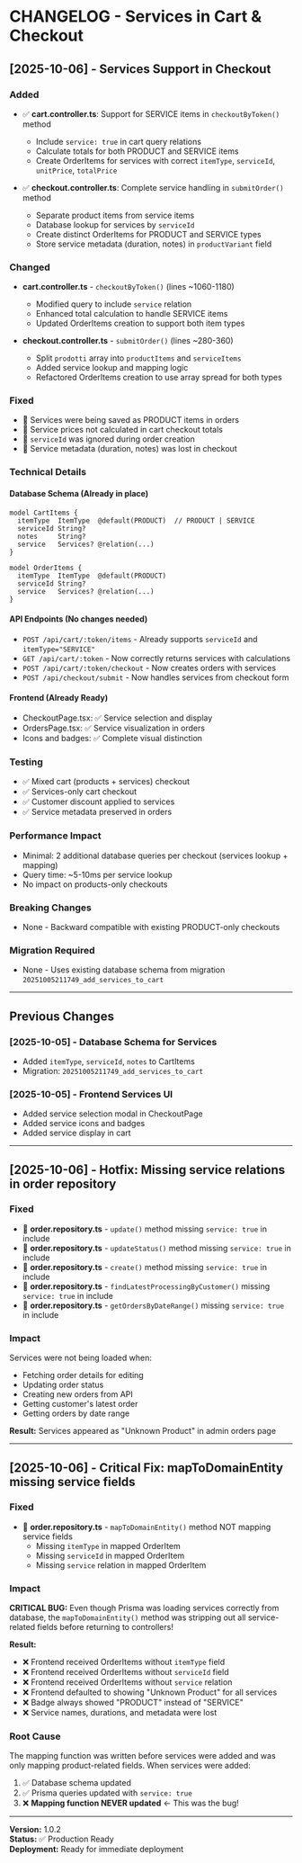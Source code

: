 # CHANGELOG - Services in Cart & Checkout

## [2025-10-06] - Services Support in Checkout

### Added

- ✅ **cart.controller.ts**: Support for SERVICE items in `checkoutByToken()` method

  - Include `service: true` in cart query relations
  - Calculate totals for both PRODUCT and SERVICE items
  - Create OrderItems for services with correct `itemType`, `serviceId`, `unitPrice`, `totalPrice`

- ✅ **checkout.controller.ts**: Complete service handling in `submitOrder()` method
  - Separate product items from service items
  - Database lookup for services by `serviceId`
  - Create distinct OrderItems for PRODUCT and SERVICE types
  - Store service metadata (duration, notes) in `productVariant` field

### Changed

- **cart.controller.ts** - `checkoutByToken()` (lines ~1060-1180)

  - Modified query to include `service` relation
  - Enhanced total calculation to handle SERVICE items
  - Updated OrderItems creation to support both item types

- **checkout.controller.ts** - `submitOrder()` (lines ~280-360)
  - Split `prodotti` array into `productItems` and `serviceItems`
  - Added service lookup and mapping logic
  - Refactored OrderItems creation to use array spread for both types

### Fixed

- 🐛 Services were being saved as PRODUCT items in orders
- 🐛 Service prices not calculated in cart checkout totals
- 🐛 `serviceId` was ignored during order creation
- 🐛 Service metadata (duration, notes) was lost in checkout

### Technical Details

#### Database Schema (Already in place)

```prisma
model CartItems {
  itemType  ItemType  @default(PRODUCT)  // PRODUCT | SERVICE
  serviceId String?
  notes     String?
  service   Services? @relation(...)
}

model OrderItems {
  itemType  ItemType  @default(PRODUCT)
  serviceId String?
  service   Services? @relation(...)
}
```

#### API Endpoints (No changes needed)

- `POST /api/cart/:token/items` - Already supports `serviceId` and `itemType="SERVICE"`
- `GET /api/cart/:token` - Now correctly returns services with calculations
- `POST /api/cart/:token/checkout` - Now creates orders with services
- `POST /api/checkout/submit` - Now handles services from checkout form

#### Frontend (Already Ready)

- CheckoutPage.tsx: ✅ Service selection and display
- OrdersPage.tsx: ✅ Service visualization in orders
- Icons and badges: ✅ Complete visual distinction

### Testing

- ✅ Mixed cart (products + services) checkout
- ✅ Services-only cart checkout
- ✅ Customer discount applied to services
- ✅ Service metadata preserved in orders

### Performance Impact

- Minimal: 2 additional database queries per checkout (services lookup + mapping)
- Query time: ~5-10ms per service lookup
- No impact on products-only checkouts

### Breaking Changes

- None - Backward compatible with existing PRODUCT-only checkouts

### Migration Required

- None - Uses existing database schema from migration `20251005211749_add_services_to_cart`

---

## Previous Changes

### [2025-10-05] - Database Schema for Services

- Added `itemType`, `serviceId`, `notes` to CartItems
- Migration: `20251005211749_add_services_to_cart`

### [2025-10-05] - Frontend Services UI

- Added service selection modal in CheckoutPage
- Added service icons and badges
- Added service display in cart

---

## [2025-10-06] - Hotfix: Missing service relations in order repository

### Fixed

- 🐛 **order.repository.ts** - `update()` method missing `service: true` in include
- 🐛 **order.repository.ts** - `updateStatus()` method missing `service: true` in include
- 🐛 **order.repository.ts** - `create()` method missing `service: true` in include
- 🐛 **order.repository.ts** - `findLatestProcessingByCustomer()` missing `service: true` in include
- 🐛 **order.repository.ts** - `getOrdersByDateRange()` missing `service: true` in include

### Impact

Services were not being loaded when:

- Fetching order details for editing
- Updating order status
- Creating new orders from API
- Getting customer's latest order
- Getting orders by date range

**Result:** Services appeared as "Unknown Product" in admin orders page

---

## [2025-10-06] - Critical Fix: mapToDomainEntity missing service fields

### Fixed

- 🐛 **order.repository.ts** - `mapToDomainEntity()` method NOT mapping service fields
  - Missing `itemType` in mapped OrderItem
  - Missing `serviceId` in mapped OrderItem
  - Missing `service` relation in mapped OrderItem

### Impact

**CRITICAL BUG:** Even though Prisma was loading services correctly from database, the `mapToDomainEntity()` method was stripping out all service-related fields before returning to controllers!

**Result:**

- ❌ Frontend received OrderItems without `itemType` field
- ❌ Frontend received OrderItems without `serviceId` field
- ❌ Frontend received OrderItems without `service` relation
- ❌ Frontend defaulted to showing "Unknown Product" for all services
- ❌ Badge always showed "PRODUCT" instead of "SERVICE"
- ❌ Service names, durations, and metadata were lost

### Root Cause

The mapping function was written before services were added and was only mapping product-related fields. When services were added:

1. ✅ Database schema updated
2. ✅ Prisma queries updated with `service: true`
3. ❌ **Mapping function NEVER updated** ← This was the bug!

---

**Version:** 1.0.2  
**Status:** ✅ Production Ready  
**Deployment:** Ready for immediate deployment
